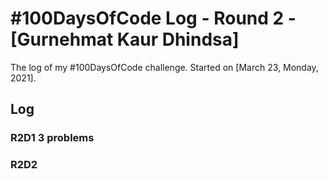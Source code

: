 # #100DaysOfCode Log - Round 2 - [Gurnehmat Kaur Dhindsa]

The log of my #100DaysOfCode challenge. Started on [March 23, Monday, 2021].

## Log

### R2D1  3 problems

### R2D2
